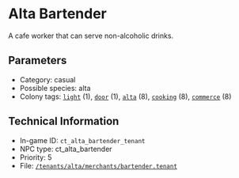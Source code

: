 # Alta Bartender

A cafe worker that can serve non-alcoholic drinks.

## Parameters

- Category: casual
- Possible species: alta
- Colony tags: [`light`](https://ceterai.github.io/MyEnternia/Wiki/Tags/Light) (1), [`door`](https://ceterai.github.io/MyEnternia/Wiki/Tags/Door) (1), [`alta`](https://ceterai.github.io/MyEnternia/Wiki/Tags/Alta) (8), [`cooking`](https://ceterai.github.io/MyEnternia/Wiki/Tags/Cooking) (8), [`commerce`](https://ceterai.github.io/MyEnternia/Wiki/Tags/Commerce) (8)

## Technical Information

- In-game ID: `ct_alta_bartender_tenant`
- NPC type: ct_alta_bartender
- Priority: 5
- File: [`/tenants/alta/merchants/bartender.tenant`](https://github.com/Ceterai/Enternia/blob/main/tenants/alta/merchants/bartender.tenant)
